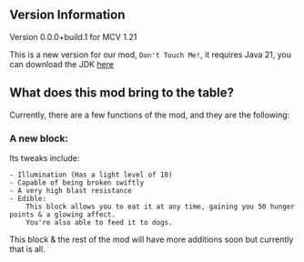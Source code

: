 ## Version Information

Version 0.0.0+build.1 for MCV 1.21

This is a new version for our mod, ```Don't Touch Me!```, it requires Java 21, you can download the JDK [here](https://adoptium.net/temurin/releases/?package=jdk&version=21)

## What does this mod bring to the table?
Currently, there are a few functions of the mod, and they are the following:

### A new block:
Its tweaks include:
``` 
- Illumination (Has a light level of 10)
- Capable of being broken swiftly
- A very high blast resistance
- Edible:
    This block allows you to eat it at any time, gaining you 50 hunger points & a glowing affect. 
    You're also able to feed it to dogs.
```

This block & the rest of the mod will have more additions soon but currently that is all.